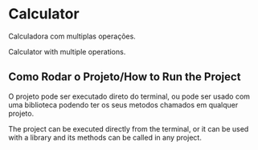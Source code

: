 # Calculator
Calculadora com multiplas operações.

Calculator with multiple operations.

## Como Rodar o Projeto/How to Run the Project

O projeto pode ser executado direto do terminal, ou pode ser usado com uma biblioteca podendo ter os seus metodos chamados em qualquer projeto.

The project can be executed directly from the terminal, or it can be used with a library and its methods can be called in any project.
